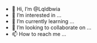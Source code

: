 - 👋 Hi, I’m @Lqldbwia
- 👀 I’m interested in ...
- 🌱 I’m currently learning ...
- 💞️ I’m looking to collaborate on ...
- 📫 How to reach me ...

<!---
Lqldbwia/Lqldbwia is a ✨ special ✨ repository because its `README.md` (this file) appears on your GitHub profile.
You can click the Preview link to take a look at your changes.
--->
